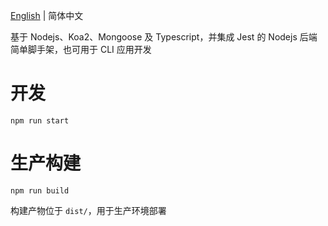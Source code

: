 [English](./README.md) | 简体中文

基于 Nodejs、Koa2、Mongoose 及 Typescript，并集成 Jest 的 Nodejs 后端简单脚手架，也可用于 CLI 应用开发

# 开发

```
npm run start
```

# 生产构建

```
npm run build
```

构建产物位于 `dist/`，用于生产环境部署
